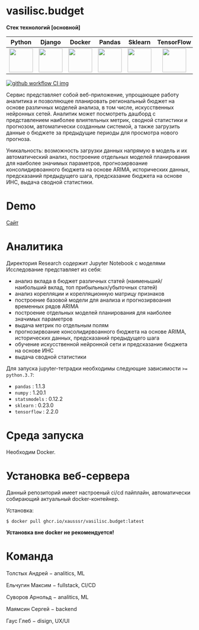 
# vasilisc.budget

**Стек технологий [основной]**

Python         |  Django   | Docker  | Pandas   | Sklearn   | TensorFlow | NymPy |
:------------------------:|:------------------------:|:----------------------:|:----------------------:|:----------------------:|:----------------------:|:----------------------:|
<img src=https://e.sfu-kras.ru/pluginfile.php/1794713/course/overviewfiles/%D0%9B%D0%BE%D0%B3%D0%BE%D1%82%D0%B8%D0%BF.jpg width="64" height="64" />|<img src=https://s3.amazonaws.com/cloud.ohloh.net/attachments/91518/django-logo-positive-scaled_med_med.png width="64" height="64" />|<img src=https://www.kubeclusters.com/img/index/docker-logo.png width="64" height="64" />|<img src=https://jehyunlee.github.io/thumbnails/Python-DS/1-pandas1.png width=64 height=64/>|<img src=https://pythondatalab.files.wordpress.com/2015/04/skl-logo.jpg width=64 height=64/>|<img src=https://upload.wikimedia.org/wikipedia/commons/thumb/1/11/TensorFlowLogo.svg/1200px-TensorFlowLogo.svg.png width="64" height="64" />|<img src=https://user-images.githubusercontent.com/82882128/132093816-429d9b14-941f-4c52-adfa-4bc9ac426a03.png width="64" height="64" />| 


[![github workflow CI img]][github workflow CI]

[github workflow CI img]: https://github.com/xausssr/vasilisc.budget/actions/workflows/build-ci.yaml/badge.svg
[github workflow CI]: https://github.com/xausssr/vasilisc.budget/actions/workflows/build-ci.yaml

Сервис представляет собой веб-приложение, упрощающее работу аналитика и позволяющее планировать региональный бюджет на основе различных моделей анализа, в том числе, искусственных нейронных сетей. Аналитик может посмотреть дашборд с представлением наиболее влиятельных метрик, сводной статистики и прогнозом, автоматически созданным системой, а также загрузить данные о бюджете за предыдущие периоды для просмотра нового прогноза. 


Уникальность: возможность загрузки данных напрямую в модель и их автоматический анализ, построение отдельных моделей планирования для наиболее значимых параметров, прогнозирвоание консолидирвоанного бюджета на основе ARIMA, исторических данных, предсказаний предыдущего шага, предсказание бюджета на основе ИНС, выдача сводной статистики.

# Demo
[Сайт](https://vasilisc.ru:59443/)

# Аналитика

Директория Research содержит Jupyter Notebook с моделями
Исследование представляет из себя:

- анализ вклада в бюджет различных статей (наименьший/наибольший вклад, топ прибыльных/убыточных статей)
- анализ корелляции и корелляционную матрицу признаков
- построение базовой модели для анализа и прогнозирвоания временных рядов ARIMA
- построение отдельных моделей планирования для наиболее значимых параметров
- выдача метрик по отдельным полям
- прогнозирвоание консолидирвоанного бюджета на основе ARIMA, исторических данных, предсказаний предыдущего шага
- обучение искусственной нейронной сети и предсказание бюджета на основе ИНС
- выдача сводной статистики

Для запуска jupyter-тетрадки необходимы следующие зависимости `>= python.3.7`:
- `pandas` : 1.1.3
- `numpy` : 1.20.1
- `statsmodels` : 0.12.2
- `sklearn` : 0.23.0
- `tensorflow` : 2.2.0


# Среда запуска
Необходим Docker.

# Установка веб-сервера
Данный репозиторий имеет настроеный ci/cd пайплайн, автоматически собирающий актуальный docker-контейнер. 

Установка:

`$ docker pull ghcr.io/xausssr/vasilisc.budget:latest`

**Установка вне docker не рекомендуется!**

# Команда
Толстых Андрей &minus; analitics, ML [<img src=https://pbs.twimg.com/media/ErZeb4AXYAAuKFm.jpg width="15" height="15" />](https://t.me/tolstykhaa)

Ельчугин Максим &minus; fullstack, CI/CD  [<img src=https://pbs.twimg.com/media/ErZeb4AXYAAuKFm.jpg width="15" height="15" />](https://t.me/pariah_max)

Суворов Арнольд &minus; analitics, ML [<img src=https://pbs.twimg.com/media/ErZeb4AXYAAuKFm.jpg width="15" height="15" />](https://t.me/SSHINRATENSSEI)

Маямсин Сергей &minus; backend [<img src=https://pbs.twimg.com/media/ErZeb4AXYAAuKFm.jpg width="15" height="15" />](https://t.me/Sinserelyyy)

Гаус Глеб &minus; disign, UX/UI [<img src=https://pbs.twimg.com/media/ErZeb4AXYAAuKFm.jpg width="15" height="15" />](https://t.me/grey_landlord)
